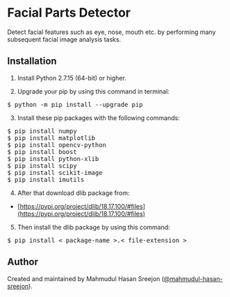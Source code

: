 # Facial Parts Detector

Detect facial features such as eye, nose, mouth etc. by performing many subsequent facial image analysis tasks.

## Installation

1. Install Python 2.7.15 (64-bit) or higher.

2. Upgrade your pip by using this command in terminal:

<pre>$ python -m pip install --upgrade pip</pre>

3. Install these pip packages with the following commands:

<pre>
$ pip install numpy
$ pip install matplotlib
$ pip install opencv-python
$ pip install boost
$ pip install python-xlib
$ pip install scipy
$ pip install scikit-image
$ pip install imutils
</pre>

4. After that download dlib package from:

- [https://pypi.org/project/dlib/18.17.100/#files](https://pypi.org/project/dlib/18.17.100/#files)

5. Then install the dlib package by using this command:

<pre>$ pip install < package-name >.< file-extension ></pre>

## Author

Created and maintained by Mahmudul Hasan Sreejon ([@mahmudul-hasan-sreejon](https://www.mahmudul-hasan-sreejon.com/)).
